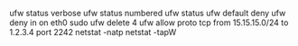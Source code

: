  ufw status verbose
 ufw status numbered
 ufw status
 ufw default deny
 ufw deny in on eth0
 sudo ufw delete 4
 ufw allow proto tcp from 15.15.15.0/24 to 1.2.3.4 port 2242
netstat -natp
netstat -tapW
